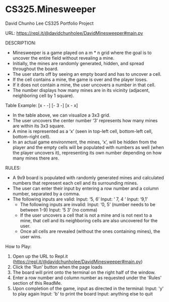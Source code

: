 # CS325.Minesweeper

David Chunho Lee
CS325 Portfolio Project

URL: 
https://repl.it/@davidchunholee/DavidMinesweeper#main.py


DESCRIPTION:
- Minesweeper is a game played on a m * n grid where the goal is to uncover the entire field without revealing a mine.
- Initially, the mines are randomly generated, hidden, and spread throughout the board. 
- The user starts off by seeing an empty board and has to uncover a cell. 
- If the cell contains a mine, the game is over and the player loses. 
- If it does not contain a mine, the user uncovers a number in that cell. 
- The number displays how many mines are in its vicinity (adjacent, neighboring cell by 1 square).

Table Example:
[x  -  -]
[-  3  -]
[x  -  x]

- In the table above, we can visualize a 3x3 grid. 
- The user uncovers the center number ‘3’ represents how many mines are within its 3x3 square. 
- A mine is represented as a ‘x’ (seen in top-left cell, bottom-left cell, bottom-right cell). 
- In an actual game environment, the mines, ‘x’, will be hidden from the player and the empty cells will be populated with numbers as     well (when the player uncovers it), representing its own number depending on how many mines there are.


RULES:
* A 9x9 board is populated with randomly generated mines and calculated numbers that represent each cell and its surrounding mines. 
* The user can enter their input by entering a row number and a column number, separated by a comma. 
* The following inputs are valid:
      Input: ‘5, 6’
      Input: ‘    7,       4       ‘
      Input: ‘9,1’
	* The following inputs are invalid:
      Input: ‘0, 5’		(number needs to be between 1-9) 
      Input: ‘5 3’		(no comma)
	* If the user uncovers a cell that is not a mine and is not next to a mine, that cell and its neighboring cells are also uncovered for the user. 
	* Once all cells are revealed (without the ones containing mines), the user wins. 


How to Play:
1. Open up the URL to Repl.it (https://repl.it/@davidchunholee/DavidMinesweeper#main.py)
2. Click the 'Run' button when the page loads
3. The board will print onto the terminal on the right half of the window.
4. Enter a row number and column number as requested under the 'Rules' section of this ReadMe.
5. Upon completion of the game, input as directed in the terminal:
	Input: 'y' to play again
	Input: 'b' to print the board
	Input: anything else to quit
